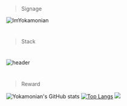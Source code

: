 > Signage
> 
![ImYokamonian](https://user-images.githubusercontent.com/63716789/127093872-54f65869-daad-44f8-b27b-563a4a92a364.jpg)
#
> Stack <div align=center> </div>
#
![header](https://capsule-render.vercel.app/api?type=slice&color=gradient&height=150&section=footer&text=Live%20with%20passion!&fontSize=90&fontColor=black)
#
>Reward
>
![Yokamonian's GitHub stats](https://github-readme-stats.vercel.app/api?username=Yokamonian&show_icons=true&theme=blueberry) 
[![Top Langs](https://github-readme-stats.vercel.app/api/top-langs/?username=yokamonian&layout=compact&theme=blueberry)](https://github.com/yokamonian/github-readme-stats?)
![](https://img.shields.io/github/followers/yokamonian?style=social)
<!--
**yokamonian/yokamonian** is a ✨ _special_ ✨ repository because its `README.md` (this file) appears on your GitHub profile.

Here are some ideas to get you started:

- 🔭 I’m currently working on ...
- 🌱 I’m currently learning ...
- 👯 I’m looking to collaborate on ...
- 🤔 I’m looking for help with ...
- 💬 Ask me about ...
- 📫 How to reach me: ...
- 😄 Pronouns: ...
- ⚡ Fun fact: ...
-->
